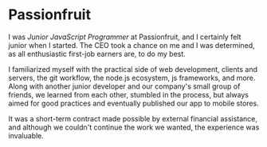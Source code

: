 # Passionfruit

I was *Junior JavaScript Programmer* at Passionfruit, and I certainly felt junior when I started. The CEO took a chance on me and I was determined, as all enthusiastic first-job earners are, to do my best.

I familiarized myself with the practical side of web development, clients and servers, the git workflow, the node.js ecosystem, js frameworks, and more. Along with another junior developer and our company's small group of friends, we learned from each other, stumbled in the process, but always aimed for good practices and eventually published our app to mobile stores.

It was a short-term contract made possible by external financial assistance, and although we couldn't continue the work we wanted, the experience was invaluable.
